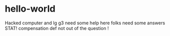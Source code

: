 # hello-world
Hacked computer and lg g3  need some help here folks 
need some answers STAT!  compensation def not out of the question ! 
